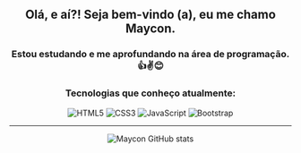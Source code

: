 <div align="center">

## Olá, e aí?! Seja bem-vindo (a), eu me chamo Maycon.

### Estou estudando e me aprofundando na área de programação. 👍✌😊

### Tecnologias que conheço atualmente:

<div>
  <img src="https://img.shields.io/badge/HTML5-E34F26?style=for-the-badge&logo=html5&logoColor=white" alt="HTML5">
  <img src="https://img.shields.io/badge/CSS3-1572B6?style=for-the-badge&logo=css3&logoColor=white" alt="CSS3">
  <img src="https://img.shields.io/badge/JavaScript-F7DF1E?style=for-the-badge&logo=javascript&logoColor=black" alt="JavaScript">
  <img src="https://img.shields.io/badge/Bootstrap-563D7C?style=for-the-badge&logo=bootstrap&logoColor=white" alt="Bootstrap">
</div>
  <hr>
  
  ![Maycon GitHub stats](https://github-readme-stats.vercel.app/api?username=mayconfp&show_icons=true&theme=gruvbox)  
</div>




